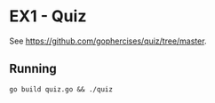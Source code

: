 # EX1 - Quiz
See https://github.com/gophercises/quiz/tree/master.

## Running
`go build quiz.go && ./quiz`
